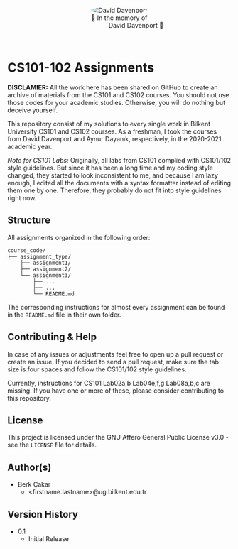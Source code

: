 <p align="center">
  <img src="http://www.cs.bilkent.edu.tr/~david/methoughtfull.jpg" style="border-radius: 50%" alt="David Davenport">
  <br>💐 In the memory of
  <br>
  <span style="margin-left: 75px;">David Davenport 💐
</p>
<br>

# CS101-102 Assignments

**DISCLAMIER:** All the work here has been shared on GitHub to create an archive of materials from the CS101 and CS102 courses. You should not use those codes for your academic studies. Otherwise, you will do nothing but deceive yourself.

This repository consist of my solutions to every single work in Bilkent University CS101 and CS102 courses. As a freshman, I took the courses from David Davenport and Aynur Dayanık, respectively, in the 2020-2021 academic year.

_Note for CS101 Labs:_ Originally, all labs from CS101 complied with CS101/102 style guidelines. But since it has been a long time and my coding style changed, they started to look inconsistent to me, and because I am lazy enough, I edited all the documents with a syntax formatter instead of editing them one by one. Therefore, they probably do not fit into style guidelines right now.
## Structure

All assignments organized in the following order:

```
course_code/
├── assignment_type/
    ├── assignment1/
    ├── assignment2/
    └── assignment3/
        ├── ...
        ├── ...
        └── README.md
```
The corresponding instructions for almost every assignment can be found in the ``README.md`` file in their own folder.

## Contributing & Help

In case of any issues or adjustments feel free to open up a pull request or create an issue. If you decided to send a pull request, make sure the tab size is four spaces and follow the CS101/102 style guidelines.

Currently, instructions for CS101 Lab02a,b Lab04e,f,g Lab08a,b,c are missing. If you have one or more of these, please consider contributing to this repository.

## License

This project is licensed under the GNU Affero General Public License v3.0 - see the ``LICENSE`` file for details.

## Author(s)

* Berk Çakar
  * <firstname.lastname>@ug.bilkent.edu.tr

## Version History

* 0.1
    * Initial Release